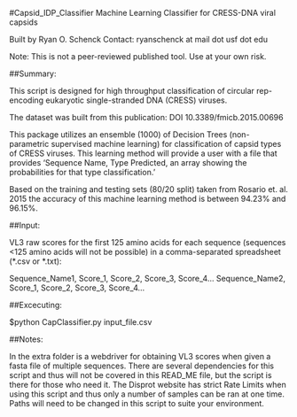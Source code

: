 #Capsid_IDP_Classifier
Machine Learning Classifier for CRESS-DNA viral capsids

Built by Ryan O. Schenck
Contact: ryanschenck at mail dot usf dot edu

Note: This is not a peer-reviewed published tool. Use at your own risk.

##Summary:

This script is designed for high throughput classification of circular rep-encoding 
eukaryotic single-stranded DNA (CRESS) viruses.

The dataset was built from this publication: DOI 10.3389/fmicb.2015.00696

This package utilizes an ensemble (1000) of Decision Trees (non-parametric 
supervised machine learning) for classification of capsid types of CRESS viruses. 
This learning method will provide a user with a file that provides ‘Sequence Name, 
Type Predicted, an array showing the probabilities for that type classification.’

Based on the training and testing sets (80/20 split) taken from Rosario et. al. 2015 
the accuracy of this machine learning method is between 94.23% and 96.15%. 

##Input:

VL3 raw scores for  the first 125 amino acids for each sequence (sequences <125 
amino acids will not be possible) in a comma-separated spreadsheet (*.csv or *.txt):

Sequence_Name1, Score_1, Score_2, Score_3, Score_4…
Sequence_Name2, Score_1, Score_2, Score_3, Score_4…

##Excecuting:

$python CapClassifier.py input_file.csv


##Notes:

In the extra folder is a webdriver for obtaining VL3 scores when given a fasta file of 
multiple sequences. There are several dependencies for this script and thus will not be 
covered in this READ_ME file, but the script is there for those who need it. The Disprot 
website has strict Rate Limits when using this script and thus only a number of samples 
can be ran at one time. Paths will need to be changed in this script to suite your
environment.
